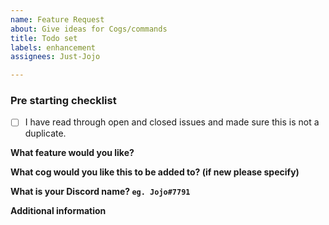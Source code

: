```yaml
---
name: Feature Request
about: Give ideas for Cogs/commands
title: Todo set
labels: enhancement
assignees: Just-Jojo

---
```


### Pre starting checklist
- [ ] I have read through open and closed issues and made sure this is not a duplicate.

**What feature would you like?**


**What cog would you like this to be added to? (if new please specify)**


**What is your Discord name? `eg. Jojo#7791`**


**Additional information**
